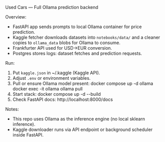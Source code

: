 Used Cars — Full Ollama prediction backend

Overview:

- FastAPI app sends prompts to local Ollama container for price prediction.
- Kaggle fetcher downloads datasets into `notebooks/data/` and a cleaner copies to `ollama_data` blobs for Ollama to consume.
- Frankfurter API used for USD→EUR conversion.
- Postgres stores logs: dataset fetches and prediction requests.

Run:

1. Put `kaggle.json` in ~/.kaggle (Kaggle API).
2. Adjust `.env` or environment variables.
3. Pull or ensure Ollama model present:
   docker compose up -d ollama
   docker exec -it ollama ollama pull <model-ref>
4. Start stack:
   docker compose up -d --build
5. Check FastAPI docs: http://localhost:8000/docs

Notes:

- This repo uses Ollama as the inference engine (no local sklearn inference).
- Kaggle downloader runs via API endpoint or background scheduler inside FastAPI.
